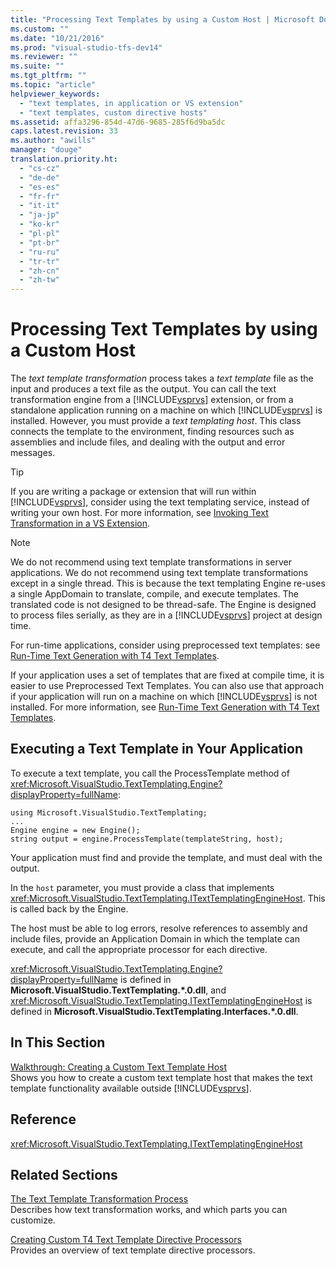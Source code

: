 ```yaml
---
title: "Processing Text Templates by using a Custom Host | Microsoft Docs"
ms.custom: ""
ms.date: "10/21/2016"
ms.prod: "visual-studio-tfs-dev14"
ms.reviewer: ""
ms.suite: ""
ms.tgt_pltfrm: ""
ms.topic: "article"
helpviewer_keywords: 
  - "text templates, in application or VS extension"
  - "text templates, custom directive hosts"
ms.assetid: affa3296-854d-47d6-9685-285f6d9ba5dc
caps.latest.revision: 33
ms.author: "awills"
manager: "douge"
translation.priority.ht: 
  - "cs-cz"
  - "de-de"
  - "es-es"
  - "fr-fr"
  - "it-it"
  - "ja-jp"
  - "ko-kr"
  - "pl-pl"
  - "pt-br"
  - "ru-ru"
  - "tr-tr"
  - "zh-cn"
  - "zh-tw"
---
```

# Processing Text Templates by using a Custom Host
The *text template transformation* process takes a *text template* file as the input and produces a text file as the output. You can call the text transformation engine from a [!INCLUDE[vsprvs](../code-quality/includes/vsprvs_md.md)] extension, or from a standalone application running on a machine on which [!INCLUDE[vsprvs](../code-quality/includes/vsprvs_md.md)] is installed. However, you must provide a *text templating host*. This class connects the template to the environment, finding resources such as assemblies and include files, and dealing with the output and error messages.  
  
> [!TIP]
>  If you are writing a package or extension that will run within [!INCLUDE[vsprvs](../code-quality/includes/vsprvs_md.md)], consider using the text templating service, instead of writing your own host. For more information, see [Invoking Text Transformation in a VS Extension](../modeling/invoking-text-transformation-in-a-vs-extension.md).  
  
> [!NOTE]
>  We do not recommend using text template transformations in server applications. We do not recommend using text template transformations except in a single thread. This is because the text templating Engine re-uses a single AppDomain to translate, compile, and execute templates. The translated code is not designed to be thread-safe. The Engine is designed to process files serially, as they are in a [!INCLUDE[vsprvs](../code-quality/includes/vsprvs_md.md)] project at design time.  
>   
>  For run-time applications, consider using preprocessed text templates: see [Run-Time Text Generation with T4 Text Templates](../modeling/run-time-text-generation-with-t4-text-templates.md).  
  
 If your application uses a set of templates that are fixed at compile time, it is easier to use Preprocessed Text Templates. You can also use that approach if your application will run on a machine on which [!INCLUDE[vsprvs](../code-quality/includes/vsprvs_md.md)] is not installed. For more information, see [Run-Time Text Generation with T4 Text Templates](../modeling/run-time-text-generation-with-t4-text-templates.md).  
  
## Executing a Text Template in Your Application  
 To execute a text template, you call the ProcessTemplate method of <xref:Microsoft.VisualStudio.TextTemplating.Engine?displayProperty=fullName>:  
  
```  
using Microsoft.VisualStudio.TextTemplating;  
...  
Engine engine = new Engine();  
string output = engine.ProcessTemplate(templateString, host);  
```  
  
 Your application must find and provide the template, and must deal with the output.  
  
 In the `host` parameter, you must provide a class that implements <xref:Microsoft.VisualStudio.TextTemplating.ITextTemplatingEngineHost>. This is called back by the Engine.  
  
 The host must be able to log errors, resolve references to assembly and include files, provide an Application Domain in which the template can execute, and call the appropriate processor for each directive.  
  
 <xref:Microsoft.VisualStudio.TextTemplating.Engine?displayProperty=fullName> is defined in **Microsoft.VisualStudio.TextTemplating.\*.0.dll**, and <xref:Microsoft.VisualStudio.TextTemplating.ITextTemplatingEngineHost> is defined in **Microsoft.VisualStudio.TextTemplating.Interfaces.\*.0.dll**.  
  
## In This Section  
 [Walkthrough: Creating a Custom Text Template Host](../modeling/walkthrough--creating-a-custom-text-template-host.md)  
 Shows you how to create a custom text template host that makes the text template functionality available outside [!INCLUDE[vsprvs](../code-quality/includes/vsprvs_md.md)].  
  
## Reference  
 <xref:Microsoft.VisualStudio.TextTemplating.ITextTemplatingEngineHost>  
  
## Related Sections  
 [The Text Template Transformation Process](../modeling/the-text-template-transformation-process.md)  
 Describes how text transformation works, and which parts you can customize.  
  
 [Creating Custom T4 Text Template Directive Processors](../modeling/creating-custom-t4-text-template-directive-processors.md)  
 Provides an overview of text template directive processors.